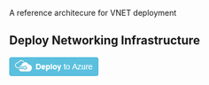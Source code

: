 A reference architecure for VNET deployment

## Deploy Networking Infrastructure
  
<a href="https://portal.azure.com/#create/Microsoft.Template/uri/https%3A%2F%2Fraw.githubusercontent.com%2Fchrismackenzie%2Freference-architectures%2F%2Freference-vnet%2Fchrism%2Ftemplates%2Fvirtualnetwork.azuredeploy.json" target="_blank">
<img src="https://raw.githubusercontent.com/Azure/azure-quickstart-templates/master/1-CONTRIBUTION-GUIDE/images/deploytoazure.png"/>
</a>